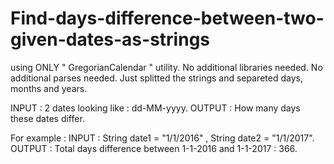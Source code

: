 # Find-days-difference-between-two-given-dates-as-strings
using ONLY " GregorianCalendar " utility. No additional libraries needed. No additional parses needed.
Just splitted the strings and separeted days, months and years.

INPUT : 2 dates looking like : dd-MM-yyyy.
OUTPUT : How many days these dates differ.

For example :
INPUT : String date1 = "1/1/2016" , String date2 = "1/1/2017".
OUTPUT : Total days difference between 1-1-2016 and 1-1-2017 : 366.
